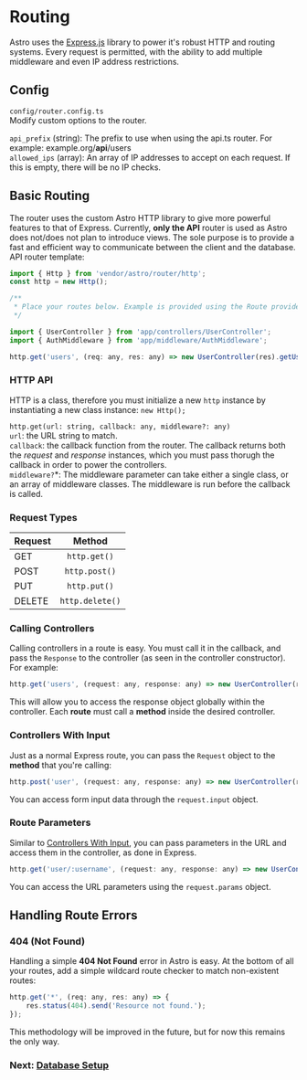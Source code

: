 # Routing
Astro uses the [Express.js](https://expressjs.com/) library to power it's robust HTTP and routing systems. Every request is permitted, with the ability to add multiple middleware and even IP address restrictions.
  
## Config
`config/router.config.ts`  
Modify custom options to the router.  

`api_prefix` (string): The prefix to use when using the api.ts router. For example: example.org/**api**/users  
`allowed_ips` (array): An array of IP addresses to accept on each request. If this is empty, there will be no IP checks.  

## Basic Routing
The router uses the custom Astro HTTP library to give more powerful features to that of Express. Currently, **only the API** router is used as Astro does not/does not plan to introduce views. The sole purpose is to provide a fast and efficient way to communicate between the client and the database.  
API router template:
```js
import { Http } from 'vendor/astro/router/http';
const http = new Http();

/**
 * Place your routes below. Example is provided using the Route provider
 */

import { UserController } from 'app/controllers/UserController';
import { AuthMiddleware } from 'app/middleware/AuthMiddleware';

http.get('users', (req: any, res: any) => new UserController(res).getUsers(), [AuthMiddleware]);
```

### HTTP API
HTTP is a class, therefore you must initialize a new `http` instance by instantiating a new class instance: `new Http();`  

`http.get(url: string, callback: any, middleware?: any)`  
`url`: the URL string to match.  
`callback`: the callback function from the router. The callback returns both the *request* and *response* instances, which you must pass thorugh the callback in order to power the controllers.  
`middleware?`*: The middleware parameter can take
 either a single class, or an array of middleware classes. The middleware is run before the callback is called.  

### Request Types
| Request       | Method        |
| ------------- |:-------------:|
| GET      | `http.get()` | $1600 |
| POST     | `http.post()`      |
| PUT | `http.put()`      |
| DELETE | `http.delete()`      |

### Calling Controllers
Calling controllers in a route is easy. You must call it in the callback, and pass the `Response` to the controller (as seen in the controller constructor). For example:  
```js
http.get('users', (request: any, response: any) => new UserController(response).getUsers());
```
This will allow you to access the response object globally within the controller. Each **route** must call a **method** inside the desired controller.  

### Controllers With Input
Just as a normal Express route, you can pass the `Request` object to the **method** that you're calling:
```js
http.post('user', (request: any, response: any) => new UserController(response).addUser(request));
```
You can access form input data through the `request.input` object.  

### Route Parameters
Similar to [Controllers With Input](#controllers-with-input), you can pass parameters in the URL and access them in the controller, as done in Express.
```js
http.get('user/:username', (request: any, response: any) => new UserController(response).getUser(request));
```
You can access the URL parameters using the `request.params` object.  

## Handling Route Errors

### 404 (Not Found)
Handling a simple **404 Not Found** error in Astro is easy. At the bottom of all your routes, add a simple wildcard route checker to match non-existent routes:
```js
http.get('*', (req: any, res: any) => {
    res.status(404).send('Resource not found.');
});
```
This methodology will be improved in the future, but for now this remains the only way.

### Next: [Database Setup](https://spliitzx.github.io/astro-docs/database-setup)